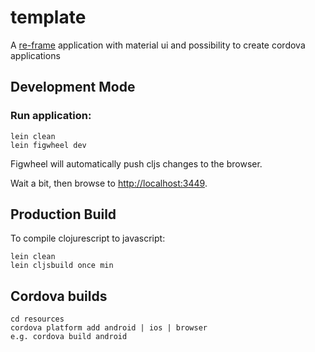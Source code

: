 # template

A [re-frame](https://github.com/Day8/re-frame) application with material ui and possibility to create cordova applications

## Development Mode

### Run application:

```
lein clean
lein figwheel dev
```

Figwheel will automatically push cljs changes to the browser.

Wait a bit, then browse to [http://localhost:3449](http://localhost:3449).

## Production Build


To compile clojurescript to javascript:

```
lein clean
lein cljsbuild once min
```

## Cordova builds

```
cd resources
cordova platform add android | ios | browser
e.g. cordova build android
```
